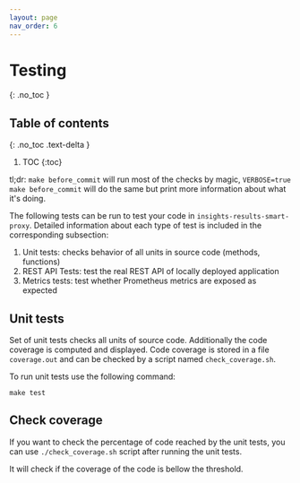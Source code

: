 ```yaml
---
layout: page
nav_order: 6
---
```


# Testing
{: .no_toc }

## Table of contents
{: .no_toc .text-delta }

1. TOC
{:toc}

tl;dr: `make before_commit` will run most of the checks by magic, `VERBOSE=true
make before_commit` will do the same but print more information about what it's
doing.

The following tests can be run to test your code in
`insights-results-smart-proxy`. Detailed information about each type of test is
included in the corresponding subsection:

1. Unit tests: checks behavior of all units in source code (methods, functions)
1. REST API Tests: test the real REST API of locally deployed application
1. Metrics tests: test whether Prometheus metrics are exposed as expected

## Unit tests

Set of unit tests checks all units of source code. Additionally the code coverage is computed and
displayed. Code coverage is stored in a file `coverage.out` and can be checked by a script named
`check_coverage.sh`.

To run unit tests use the following command:

`make test`

## Check coverage

If you want to check the percentage of code reached by the unit tests, you can
use `./check_coverage.sh` script after running the unit tests.

It will check if the coverage of the code is bellow the threshold.
